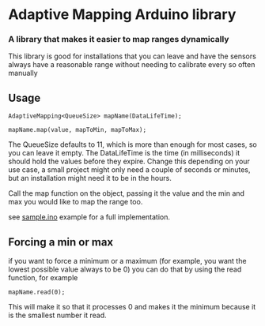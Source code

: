 # Adaptive Mapping Arduino library
### A library that makes it easier to map ranges dynamically
This library is good for installations that you can leave and have the sensors always have a reasonable range without needing to calibrate every so often manually

## Usage
```Arduino
AdaptiveMapping<QueueSize> mapName(DataLifeTime);

mapName.map(value, mapToMin, mapToMax);
```
The QueueSize defaults to 11, which is more than enough for most cases, so you can leave it empty. The DataLifeTime is the time (in milliseconds)
it should hold the values before they expire. Change this depending on your use case, a small project might only need a couple of seconds or minutes, but an installation might need it to be in the hours.

Call the map function on the object, passing it the value and the min and max you would like to map the range too.

see [sample.ino](https://github.com/zivoy/AdaptiveMapping/blob/main/examples/sample/sample.ino) example for a full implementation.

## Forcing a min or max
if you want to force a minimum or a maximum (for example, you want the lowest possible value always to be 0)
you can do that by using the read function, for example
```Arduino
mapName.read(0);
```
This will make it so that it processes 0 and makes it the minimum because it is the smallest number it read.
